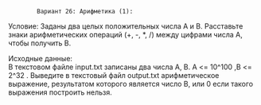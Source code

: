             Вариант 26: Арифметика (1):
Условие: 
Заданы два целых положительных числа A и B. Расставьте знаки арифметических
операций (+, -, *, /) между цифрами числа A, чтобы получить B.

Исходные данные:   
В текстовом файле input.txt записаны два числа A, B. A <= 10^100 ,B <= 2^32 . Выведите в
текстовый файл output.txt арифметическое выражение, результатом которого является
число B, или 0 если такого выражения построить нельзя.
